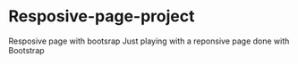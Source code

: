 # Resposive-page-project
Resposive page with bootsrap
Just playing with a reponsive page done with Bootstrap
